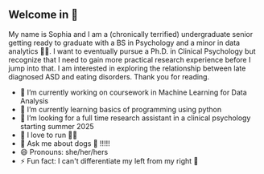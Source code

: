 ## Welcome in 👋

My name is Sophia and I am  a (chronically terrified) undergraduate senior getting ready to graduate with a BS in Psychology and a minor in data analytics 👩‍🎓. I want to eventually pursue a Ph.D. in Clinical Psychology but recognize that I need to gain more practical research experience before I jump into that. I am interested in exploring the relationship between late diagnosed ASD and eating disorders. Thank you for reading.

- 🔭 I’m currently working on coursework in Machine Learning for Data Analysis
- 🌱 I’m currently learning basics of programming using python 
- 👀 I’m looking for a full time research assistant in a clinical psychology starting summer 2025
- 💟 I love to run 🏃‍♀️
- 💬 Ask me about dogs 🐶 !!!!!
- 😄 Pronouns: she/her/hers
- ⚡ Fun fact: I can't differentiate my left from my right 👐
